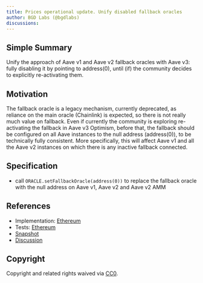```yaml
---
title: Prices operational update. Unify disabled fallback oracles
author: BGD Labs (@bgdlabs)
discussions:
---
```


## Simple Summary

Unify the approach of Aave v1 and Aave v2 fallback oracles with Aave v3: fully disabling it by pointing to address(0), until (if) the community decides to explicitly re-activating them.

## Motivation

The fallback oracle is a legacy mechanism, currently deprecated, as reliance on the main oracle (Chainlink) is expected, so there is not really much value on fallback.
Even if currently the community is exploring re-activating the fallback in Aave v3 Optimism, before that, the fallback should be configured on all Aave instances to the null address (address(0)), to be technically fully consistent.
More specifically, this will affect Aave v1 and all the Aave v2 instances on which there is any inactive fallback connected.

## Specification

- call `ORACLE.setFallbackOracle(address(0))` to replace the fallback oracle with the null address on Aave v1, Aave v2 and Aave v2 AMM

## References

- Implementation: [Ethereum](src/AaveV2_Eth_RemoveFallbackOracles_20230407/AaveV2EthRemoveFallbackOracles20230407.sol)
- Tests: [Ethereum](src/AaveV2_Eth_RemoveFallbackOracles_20230407/AaveV2EthRemoveFallbackOracles20230407.t.sol)
- [Snapshot]()
- [Discussion]()

## Copyright

Copyright and related rights waived via [CC0](https://creativecommons.org/publicdomain/zero/1.0/).
